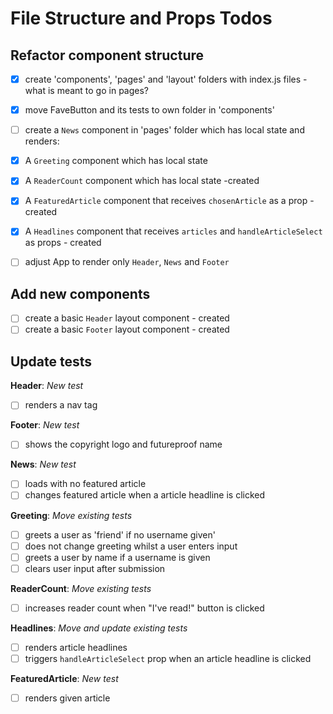 # File Structure and Props Todos

## Refactor component structure
  - [x] create 'components', 'pages' and 'layout' folders with index.js files - what is meant to go in pages?
  - [x] move FaveButton and its tests to own folder in 'components'

  - [ ] create a `News` component in 'pages' folder which has local state and renders:
  - [x] A `Greeting` component which has local state
  - [x] A `ReaderCount` component which has local state -created
  - [x] A `FeaturedArticle` component that receives `chosenArticle` as a prop -created
  - [x] A `Headlines` component that receives `articles` and `handleArticleSelect` as props - created

- [ ] adjust App to render only `Header`, `News` and `Footer`

## Add new components
- [ ] create a basic `Header` layout component - created
- [ ] create a basic `Footer` layout component - created

## Update tests
**Header**: *New test*
- [ ] renders a nav tag

**Footer**: *New test*
- [ ] shows the copyright logo and futureproof name

**News**: *New test*
- [ ] loads with no featured article
- [ ] changes featured article when a article headline is clicked
  
**Greeting**: *Move existing tests*
- [ ] greets a user as 'friend' if no username given'
- [ ] does not change greeting whilst a user enters input
- [ ] greets a user by name if a username is given
- [ ] clears user input after submission

**ReaderCount**: *Move existing tests*
- [ ] increases reader count when "I've read!" button is clicked

**Headlines**: *Move and update existing tests*
- [ ] renders article headlines
- [ ] triggers `handleArticleSelect` prop when an article headline is clicked

**FeaturedArticle**: *New test*
- [ ] renders given article
